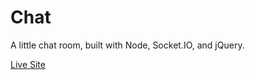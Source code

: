 # Chat

A little chat room, built with Node, Socket.IO, and jQuery.

[Live Site](http://nodechat.herokuapp.com/)
